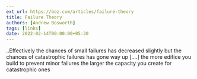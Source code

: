 ```yaml
---
ext_url: https://boz.com/articles/failure-theory
title: Failure Theory
authors: [Andrew Bosworth]
tags: [links]
date: 2022-02-14T00:00:00+05:30
---
```

..Effectively the chances of small failures has decreased slightly but the chances of catastrophic failures has gone way up [....] the more edifice you build to prevent minor failures the larger the capacity you create for catastrophic ones